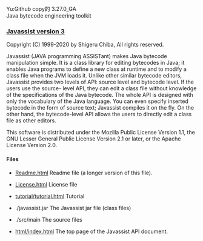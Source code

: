 Yu:Github copy的 3.27.0_GA    
Java bytecode engineering toolkit
### [Javassist version 3](http://www.javassist.org)

Copyright (C) 1999-2020 by Shigeru Chiba, All rights reserved.

Javassist (JAVA programming ASSISTant) makes Java bytecode manipulation
simple. It is a class library for editing bytecodes in Java; it enables Java
programs to define a new class at runtime and to modify a class file when the
JVM loads it. Unlike other similar bytecode editors, Javassist provides two
levels of API: source level and bytecode level. If the users use the source-
level API, they can edit a class file without knowledge of the specifications
of the Java bytecode. The whole API is designed with only the vocabulary of
the Java language. You can even specify inserted bytecode in the form of
source text; Javassist compiles it on the fly. On the other hand, the
bytecode-level API allows the users to directly edit a class file as other
editors.

This software is distributed under the Mozilla Public License Version 1.1,
the GNU Lesser General Public License Version 2.1 or later, or
the Apache License Version 2.0.

#### Files

  * [Readme.html](Readme.html)
Readme file (a longer version of this file).

  * [License.html](License.html)
License file

  * [tutorial/tutorial.html](tutorial/tutorial.html)
Tutorial

  * ./javassist.jar
The Javassist jar file (class files)

  * ./src/main
The source files

  * [html/index.html](html/index.html)
The top page of the Javassist API document.
